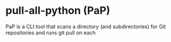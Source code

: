 # pull-all-python (PaP)
PaP is a CLI tool that scans a directory (and subdirectories) for Git repositories and runs git pull on each

